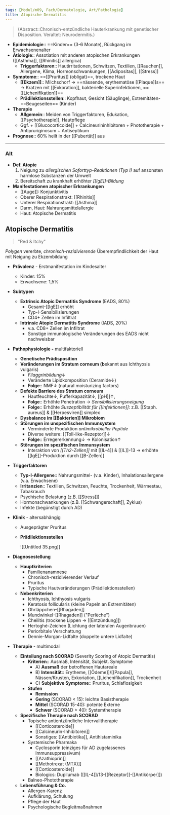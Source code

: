 ```yaml
---
tags: [Modul/m09, Fach/Dermatologie, Art/Pathologie]
title: Atopische Dermatitis
---
```

> (Abstract::Chronisch-entzündliche Hauterkrankung mit genetischer Disposition. Veraltet: Neurodermitis.)
- **Epidemiologie**:: ==Kinder== (3-6 Monate), Rückgang im Erwachsenenalter
- **Ätiologie**:: Assotiation mit anderen atopischen Erkrankungen ([[Asthma]], [[Rhinitis]] allergica)
	- **Triggerfaktoren**:: Hautirritationen, Schwitzen, Textilien, [[Rauchen]], Allergene, Klima, Hormonschwankungen, [[Adipositas]], [[Stress]]
- **Symptome**:: ==[[Pruritus]] (obligat)==, trockene Haut
	- **[[Ekzem]]**:: Milchschorf → ==nässende, erythematöse [[Plaque]]s== → Kratzen mit [[Exkoration]], bakterielle Superinfektionen, ==[[Lichenifikation]]==
	- **Prädilektionsstellen**:: Kopfhaut, Gesicht (Säuglinge), Extremitäten-==Beugeseiten== (Kinder)
- **Therapie**
	- **Allgemein**:: Meiden von Triggerfaktoren, Edukation, [[Psychotherapie]], Hautpflege
	- Ggf. + [[Glucocorticoide]] + Calcineurininhibitoren + Phototherapie + Antipruriginosum + Antiseptikum
- **Prognose**:: 60% heilt in der [[Pubertät]] aus
---
### Alt
- **Def. Atopie**
    1. Neigung zu *allergischen Soforttyp-Reaktionen (Typ I)* auf ansonsten harmlose Substanzen der Umwelt
    2. Bereitschaft zu krankhaft erhöhter *[[IgE]]-Bildung*
- **Manifestationen atopischer Erkrankungen**
    - [[Auge]]: Konjunktivitis
    - Oberer Respirationstrakt: [[Rhinitis]]
    - Unterer Respirationstrakt: [[Asthma]]
    - Darm, Haut: Nahrungsmittelallergie
    - Haut: Atopische Dermatitis

## Atopische Dermatitis

> "Red & Itchy"

*Polygen* vererbte, *chronisch-rezidivierende* Überempfindlichkeit der Haut mit Neigung zu Ekzembildung

- **Prävalenz** - Erstmanifestation im Kindesalter
    - Kinder: 15%
    - Erwachsene: 1,5%
- **Subtypen**
    - **Extrinsic Atopic Dermatitis Syndrome** (EADS, 80%)
        - Gesamt-[[IgE]] erhöht
        - Typ-I-Sensibilisierungen
        - CD4+ Zellen im Infiltrat
    - **Intrinsic Atopic Dermatitis Syndrome** (IADS, 20%)
        - v.a. CD8+ Zellen im Infiltrat
        - Sonstige immunologische Veränderungen des EADS nicht nachweisbar
- **Pathophysiologie -** multifaktoriell
    - **Genetische Prädisposition**
    - **Veränderungen im Stratum corneum
    (b**ekannt aus Ichthyosis vulgaris)
        - *Filaggrinbildung↓*
        - Veränderte Lipidkomposition (Ceramide↓)
        - **Folge**:: NMF↓ (natural moisturizing factors)
    - **Defekte Barriere des Stratum corneum**
        - Hautfeuchte↓, Pufferkapazität↓, [[pH]]↑,
        - **Folge**:: Erhöhte Penetration → *Sensibilisierungsneigung*
        - **Folge**:: Erhöhte *Suszeptibilität für [[Infektionen]]*: z.B. [[Staph. aureus]] & [[Herpesviren]] simplex
    - **Dysbalance im [[Bakterien]] Mikrobiom**
    - **Störungen im unspezifischen Immunsystem**
        - Verminderte Produktion *antimikrobieller Peptide*
        - Diverse weitere: [[Toll-like-Rezeptor]]↓
        - **Folge**:: Erregererkennung↓ → Kolonisation↑
    - **Störungen im spezifischen Immunsystem**
        - Interaktion von *[[Th2-Zellen]]* mit [[IL-4]] & [[IL]]-13 → erhöhte [[IgE]]-Produktion durch [[B-Zellen]]
- **Triggerfaktoren**
    - **Typ-I-Allergene**:: Nahrungsmittel- (v.a. Kinder), Inhalationsallergene (v.a. Erwachsene)
    - **Irritanzien**:: Textilien, Schwitzen, Feuchte, Trockenheit, Wärmestau, Tabakrauch
    - Psychische Belastung (z.B. [[Stress]])
    - Hormonschwankungen (z.B. [[Schwangerschaft]], Zyklus)
    - Infekte (begünstigt durch AD)
- **Klinik** - altersabhängig
    - Ausgeprägter Pruritus
    - **Prädilektionsstellen**

        ![[Untitled 35.png]]

- **Diagnosestellung**
    - **Hauptkriterien**
        - Familienanamnese
        - Chronisch-rezidivierender Verlauf
        - Pruritus
        - Typische Hautveränderungen (Prädilektionsstellen)
    - **Nebenkriterien**
        - Ichthyosis, Ichthyosis vulgaris
        - Keratosis follicularis (kleine Papeln an Extremitäten)
        - Ohrläppchen-[[Rhagaden]]
        - Mundwinkel-[[Rhagaden]] ("Perlèche")
        - Cheilitis (trockene Lippen → [[Entzündung]])
        - Hertoghé-Zeichen (Lichtung der lateralen Augenbrauen)
        - Periorbitale Verschattung
        - Dennie-Morgan-Lidfalte (doppelte untere Lidfalte)
- **Therapie** - multimodal
    - **Einteilung nach SCORAD** (Severity Scoring of Atopic Dermatitis)
        - **Kriterien**:: Ausmaß, Intensität, Subjekt. Symptome
            - A) **Ausmaß** der betroffenen Hautareale
            - B) **Intensität**:: Erytheme, [[Ödeme]]/[[Papula]], Nässen/Krusten, Exkoriation, [[Lichenifikation]], Trockenheit
            - C) **Subjektive Symptome**:: Pruritus, Schlaflosigkeit
        - **Stufen**
            - **Remission**
            - **Gering** (SCORAD < 15): leichte Basistherapie
            - **Mittel** (SCORAD 15-40): potente Externe
            - **Schwer** (SCORAD > 40): Systemtherapie
    - **Spezifische Therapie nach SCORAD**
        - Topische antientzündliche Intervalltherapie
            - [[Corticosteroide]]
            - [[Calcineurin-Inhibitoren]]
            - Sonstiges: [[Antibiotika]], Antihistaminika
        - Systemische Pharmaka
            - Cyclosporin (einziges für AD zugelassenes Immunsuppressivum)
            - [[Azathioprin]]
            - [[Methotrexat (MTX)]]
            - [[Corticosteroide]]
            - Biologics: Dupilumab ([[IL-4]]/13-[[Rezeptor]]-[[Antikörper]])
        - Balneo-Phototherapie
    - **Lebensführung & Co.**
        - Allergen-Karenz
        - Aufklärung, Schulung
        - Pflege der Haut
        - Psychologische Begleitmaßnahmen


